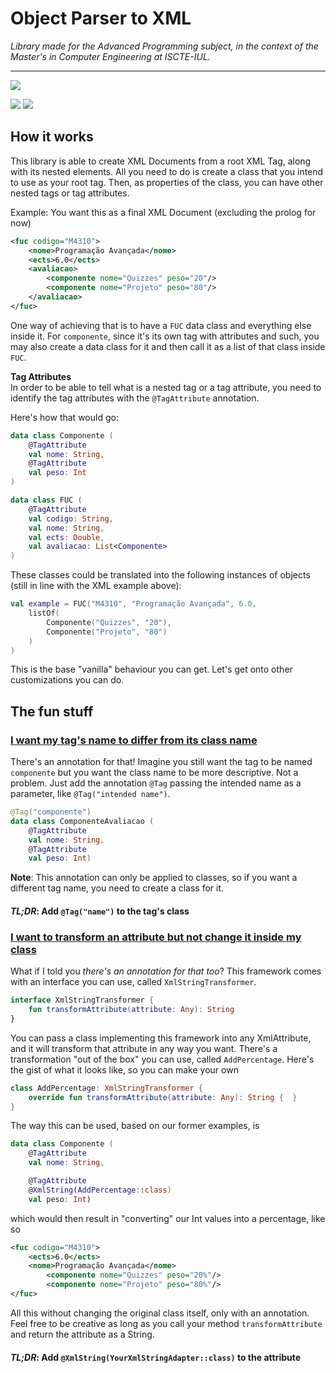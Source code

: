 # Object Parser to XML
_Library made for the Advanced Programming subject, in the context of the Master's in Computer Engineering at ISCTE-IUL._
___
![](https://img.shields.io/badge/language-kotlin-purple?style=for-the-badge&logo=kotlin&logoColor=ffffff)

![](https://img.shields.io/github/v/release/vandabarata/pa_project)
![](https://img.shields.io/github/last-commit/vandabarata/pa_project/main?logo=github)

## How it works
This library is able to create XML Documents from a root XML Tag, along with its nested elements.
All you need to do is create a class that you intend to use as your root tag.
Then, as properties of the class, you can have other nested tags or tag attributes.

Example:
You want this as a final XML Document (excluding the prolog for now)
```xml
<fuc codigo="M4310">
    <nome>Programação Avançada</nome>
    <ects>6.0</ects>
    <avaliacao>
        <componente nome="Quizzes" peso="20"/>
        <componente nome="Projeto" peso="80"/>
    </avaliacao>
</fuc>
```
One way of achieving that is to have a `FUC` data class and everything else inside it. 
For `componente`, since it's its own tag with attributes and such, you may also create a data class for it and then call it as a list of that class inside `FUC`.

**Tag Attributes** \
In order to be able to tell what is a nested tag or a tag attribute, you need to identify the tag attributes with the `@TagAttribute` annotation.

Here's how that would go:
```kotlin
data class Componente (
    @TagAttribute
    val nome: String, 
    @TagAttribute
    val peso: Int
)

data class FUC (
    @TagAttribute
    val codigo: String,
    val nome: String,
    val ects: Double,
    val avaliacao: List<Componente>
)
```

These classes could be translated into the following instances of objects (still in line with the XML example above):
```kotlin
val example = FUC("M4310", "Programação Avançada", 6.0,
    listOf(
        Componente("Quizzes", "20"),
        Componente("Projeto", "80")
    )
)
```

This is the base "vanilla" behaviour you can get. Let's get onto other customizations you can do.

## The fun stuff
### <u>I want my tag's name to differ from its class name</u>
There's an annotation for that! Imagine you still want the tag to be named `componente` but you want the class name to be more descriptive.
Not a problem. Just add the annotation `@Tag` passing the intended name as a parameter, like `@Tag("intended name")`.
```kotlin
@Tag("componente")
data class ComponenteAvaliacao (
    @TagAttribute
    val nome: String,
    @TagAttribute
    val peso: Int)
```
**Note**: This annotation can only be applied to classes, so if you want a different tag name, you need to create a class for it.

#### _TL;DR_: Add `@Tag("name")` to the tag's class

### <u>I want to transform an attribute but not change it inside my class</u>
What if I told you _there's an annotation for that too_? 
This framework comes with an interface you can use, called `XmlStringTransformer`.
```kotlin
interface XmlStringTransformer {
    fun transformAttribute(attribute: Any): String
}
```
You can pass a class implementing this framework into any XmlAttribute, and it will transform that attribute in any way you want.
There's a transformation "out of the box" you can use, called `AddPercentage`.
Here's the gist of what it looks like, so you can make your own

```kotlin
class AddPercentage: XmlStringTransformer {
    override fun transformAttribute(attribute: Any): String {  }
}
```
The way this can be used, based on our former examples, is
```kotlin
data class Componente (
    @TagAttribute
    val nome: String,

    @TagAttribute
    @XmlString(AddPercentage::class)
    val peso: Int)
```
which would then result in "converting" our Int values into a percentage, like so
```xml
<fuc codigo="M4310">
    <ects>6.0</ects>
    <nome>Programação Avançada</nome>
        <componente nome="Quizzes" peso="20%"/>
        <componente nome="Projeto" peso="80%"/>
</fuc>
```
All this without changing the original class itself, only with an annotation. Feel free to be creative as long as you call your method `transformAttribute` and return the attribute as a String.

#### _TL;DR_: Add `@XmlString(YourXmlStringAdapter::class)` to the attribute


